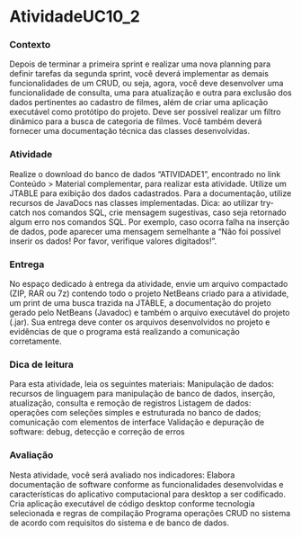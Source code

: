 # AtividadeUC10_2

### Contexto
Depois de terminar a primeira sprint e realizar uma nova planning para definir tarefas da segunda sprint, você deverá implementar as demais funcionalidades de um CRUD, ou seja, agora, você deve desenvolver uma funcionalidade de consulta, uma para atualização e outra para exclusão dos dados pertinentes ao cadastro de filmes, além de criar uma aplicação executável como protótipo do projeto. Deve ser possível realizar um filtro dinâmico para a busca de categoria de filmes.
Você também deverá fornecer uma documentação técnica das classes desenvolvidas.
 
### Atividade
Realize o download do banco de dados “ATIVIDADE1”, encontrado no link Conteúdo > Material complementar, para realizar esta atividade. Utilize um JTABLE para exibição dos dados cadastrados.
Para a documentação, utilize recursos de JavaDocs nas classes implementadas.
Dica: ao utilizar try-catch nos comandos SQL, crie mensagem sugestivas, caso seja retornado algum erro nos comandos SQL. Por exemplo, caso ocorra falha na inserção de dados, pode aparecer uma mensagem semelhante a “Não foi possível inserir os dados! Por favor, verifique valores digitados!”.
 
### Entrega
No espaço dedicado à entrega da atividade, envie um arquivo compactado (ZIP, RAR ou 7z) contendo todo o projeto NetBeans criado para a atividade, um print de uma busca trazida na JTABLE, a documentação do projeto gerado pelo NetBeans (Javadoc) e também o arquivo executável do projeto (.jar).
Sua entrega deve conter os arquivos desenvolvidos no projeto e evidências de que o programa está realizando a comunicação corretamente.
 
### Dica de leitura
Para esta atividade, leia os seguintes materiais:
Manipulação de dados: recursos de linguagem para manipulação de banco de dados, inserção, atualização, consulta e remoção de registros
Listagem de dados: operações com seleções simples e estruturada no banco de dados; comunicação com elementos de interface
Validação e depuração de software: debug, detecção e correção de erros
 
### Avaliação
Nesta atividade, você será avaliado nos indicadores:
Elabora documentação de software conforme as funcionalidades desenvolvidas e características do aplicativo computacional para desktop a ser codificado.
Cria aplicação executável de código desktop conforme tecnologia selecionada e regras de compilação
Programa operações CRUD no sistema de acordo com requisitos do sistema e de banco de dados.
